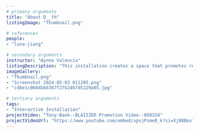```yaml
---
# primary arguments
title: "About D__th"
listingImage: "Thumbnail.png"

# references
people:
- "luna-jiang"

# secondary arguments
instructor: "Aynne Valencia"
listingDescription: "This installation creates a space that promotes reflection on mortality by providing a space for individuals to explore their perceptions of death, and facilitate a deeper understanding of it. It aims to foster a sense of continuity and renewal, illustrating how death integrates into the broader cycle of life, thereby providing people with comfort surrounding this natural progression. It cultivates communal dialogue, demystifying and destigmatizing the conversations surrounding this topic, and thus help alleviate the fear and isolation often associated with mortality."
imageGallery:
- "Thumbnail.png"
- "Screenshot 2024-05-03 011205.png"
- "cd8e1c0694bb6367f27b2467d5229a05.jpg"

# tertiary arguments
tags:
- "Interactive Installation"
projectVideo: "Tony-Baek--BLAIIZER Promotion Video--050324"
projectVideoUrl: "https://www.youtube.com/embed/xpvjPsme8_k?si=Xj8BBexlWdvzWpgX"
---
```

